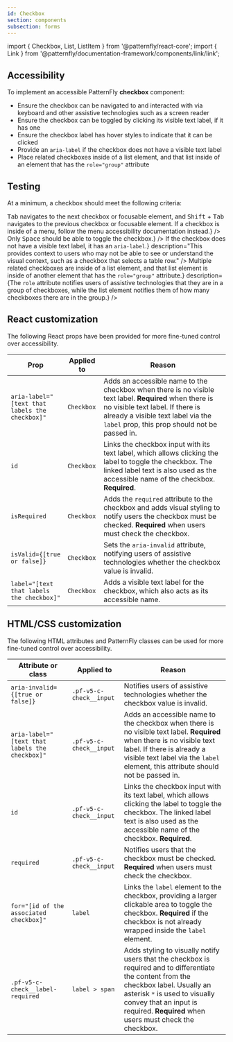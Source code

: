 ```yaml
---
id: Checkbox
section: components
subsection: forms
---
```


import { Checkbox, List, ListItem } from '@patternfly/react-core';
import { Link } from '@patternfly/documentation-framework/components/link/link';

## Accessibility

To implement an accessible PatternFly **checkbox** component:

- Ensure the checkbox can be navigated to and interacted with via keyboard and other assistive technologies such as a screen reader
- Ensure the checkbox can be toggled by clicking its visible text label, if it has one
- Ensure the checkbox label has hover styles to indicate that it can be clicked
- Provide an `aria-label` if the checkbox does not have a visible text label
- Place related checkboxes inside of a list element, and that list inside of an element that has the `role="group"` attribute

## Testing

At a minimum, a checkbox should meet the following criteria:

<List isPlain>
  <ListItem>
    <Checkbox id="checkbox-a11y-checkbox-1" label="Standard keyboard navigation can be used to navigate between checkboxes or other focusable elements." description={<span><kbd>Tab</kbd> navigates to the next checkbox or focusable element, and <kbd>Shift</kbd> + <kbd>Tab</kbd> navigates to the previous checkbox or focusable element. If a checkbox is inside of a menu, follow the <Link href="/components/menus/menu/accessibility">menu accessibility documentation</Link> instead.</span>} />
  </ListItem>
  <ListItem>
    <Checkbox id="checkbox-a11y-checkbox-2" label="Standard keyboard interaction can be used to interact with the checkbox." description={<span>Only <kbd>Space</kbd> should be able to toggle the checkbox.</span>} />
  </ListItem>
  <ListItem>
    <Checkbox id="checkbox-a11y-checkbox-3" label="If the checkbox has a visible text label, clicking the label toggles the checkbox." description="This provides extra clickable space for users who may have trouble clicking the checkbox input itself, such as on mobile or due to a motor or physical impairment." />
  </ListItem>
  <ListItem>
    <Checkbox id="checkbox-a11y-checkbox-4" label="If the checkbox has a visible text label, that label has hover styles to indicate to users that it can be interacted with." />
  </ListItem>
  <ListItem>
    <Checkbox id="checkbox-a11y-checkbox-6" label={<span>If the checkbox does not have a visible text label, it has an <code className="ws-code">aria-label</code>.</span>} description="This provides context to users who may not be able to see or understand the visual context, such as a checkbox that selects a table row." />
  </ListItem>
  <ListItem>
    <Checkbox id="checkbox-a11y-checkbox-7" label={<span>Multiple related checkboxes are inside of a list element, and that list element is inside of another element that has the <code className="ws-code">role="group"</code> attribute.</span>} description={<span>The <code className="ws-code">role</code> attribute notifies users of assistive technologies that they are in a group of checkboxes, while the list element notifies them of how many checkboxes there are in the group.</span>} />
  </ListItem>
</List>

## React customization

The following React props have been provided for more fine-tuned control over accessibility.

| Prop | Applied to | Reason | 
|---|---|---|
| `aria-label="[text that labels the checkbox]"` | `Checkbox` | Adds an accessible name to the checkbox when there is no visible text label. **Required** when there is no visible text label. If there is already a visible text label via the `label` prop, this prop should not be passed in. |
| `id` | `Checkbox` | Links the checkbox input with its text label, which allows clicking the label to toggle the checkbox. The linked label text is also used as the accessible name of the checkbox. **Required**. |
| `isRequired` | `Checkbox` | Adds the `required` attribute to the checkbox and adds visual styling to notify users the checkbox must be checked. **Required** when users must check the checkbox. |
| `isValid={[true or false]}` | `Checkbox` | Sets the `aria-invalid` attribute, notifying users of assistive technologies whether the checkbox value is invalid. |
| `label="[text that labels the checkbox]"` | `Checkbox` | Adds a visible text label for the checkbox, which also acts as its accessible name. |

## HTML/CSS customization

The following HTML attributes and PatternFly classes can be used for more fine-tuned control over accessibility.

| Attribute or class | Applied to | Reason | 
|---|---|---|
| `aria-invalid={[true or false]}` | `.pf-v5-c-check__input` | Notifies users of assistive technologies whether the checkbox value is invalid. |
| `aria-label="[text that labels the checkbox]"` | `.pf-v5-c-check__input` | Adds an accessible name to the checkbox when there is no visible text label. **Required** when there is no visible text label. If there is already a visible text label via the `label` element, this attribute should not be passed in.|
| `id` | `.pf-v5-c-check__input` | Links the checkbox input with its text label, which allows clicking the label to toggle the checkbox. The linked label text is also used as the accessible name of the checkbox. **Required**. |
| `required` | `.pf-v5-c-check__input` | Notifies users that the checkbox must be checked. **Required** when users must check the checkbox. |
| `for="[id of the associated checkbox]"` | `label` | Links the `label` element to the checkbox, providing a larger clickable area to toggle the checkbox. **Required** if the checkbox is not already wrapped inside the `label` element. |
|`.pf-v5-c-check__label-required` | `label > span` | Adds styling to visually notify users that the checkbox is required and to differentiate the content from the checkbox label. Usually an asterisk `*` is used to visually convey that an input is required. **Required** when users must check the checkbox. |
